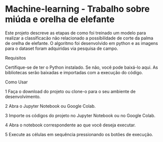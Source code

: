 # Machine-learning - Trabalho sobre miúda e orelha de elefante

Este projeto descreve as etapas de como foi treinado um modelo para realizar a classificacão não relacionado a possibilidade de corte da palma de orelha de elefante. O algoritmo foi desenvolvido em python e as imagens para o dataset foram adquiridas via pesquisa de campo.


Requisitos

Certifique-se de ter o Python instalado. Se não, você pode baixá-lo aqui.
As bibliotecas serão baixadas e importadas com a execução do código.

Como Usar

1 Faça o download do projeto ou clone-o para o seu ambiente de desenvolvimento.

2 Abra o Jupyter Notebook ou Google Colab.

3 Importe os códigos do projeto no Jupyter Notebook ou no Google Colab.

4 Abra o notebook correspondente ao que você deseja executar.

5 Execute as células em sequência pressionando os botões de execução.
